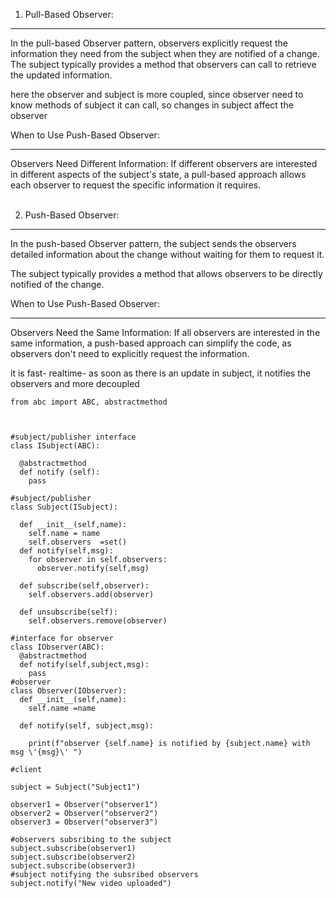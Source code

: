 1. Pull-Based Observer:
___________________________
In the pull-based Observer pattern, observers explicitly request the information they need from the subject when they are notified of a change.
The subject typically provides a method that observers can call to retrieve the updated information.

here the observer and subject is more coupled, since observer need to know methods of subject it can call, so changes in subject affect the observer

When to Use Push-Based Observer:

-------------------------------
Observers Need Different Information:
If different observers are interested in different aspects of the subject's state, a pull-based approach allows each observer to request the specific information it requires.<br><br>


2. Push-Based Observer:
___________________________
In the push-based Observer pattern, the subject sends the observers detailed information about the change without waiting for them to request it.
  
 The subject typically provides a method that allows observers to be directly notified of the change.

When to Use Push-Based Observer:

---------------------------------
Observers Need the Same Information:
If all observers are interested in the same information, a push-based approach can simplify the code, as observers don't need to explicitly request the information.

it is fast- realtime- as soon as there is an update in subject, it notifies the observers and more decoupled

```
from abc import ABC, abstractmethod



#subject/publisher interface
class ISubject(ABC):
  
  @abstractmethod
  def notify (self):
    pass
  
#subject/publisher 
class Subject(ISubject):
  
  def __init__(self,name):
    self.name = name
    self.observers  =set()
  def notify(self,msg):
    for observer in self.observers:
      observer.notify(self,msg)
  
  def subscribe(self,observer):
    self.observers.add(observer)
    
  def unsubscribe(self):
    self.observers.remove(observer)

#interface for observer
class IObserver(ABC):
  @abstractmethod
  def notify(self,subject,msg):
    pass
#observer
class Observer(IObserver):
  def __init__(self,name):
    self.name =name
    
  def notify(self, subject,msg):
    
    print(f"observer {self.name} is notified by {subject.name} with msg \'{msg}\' ")
  
#client

subject = Subject("Subject1")

observer1 = Observer("observer1")
observer2 = Observer("observer2") 
observer3 = Observer("observer3")

#observers subsribing to the subject
subject.subscribe(observer1)
subject.subscribe(observer2)
subject.subscribe(observer3)
#subject notifying the subsribed observers
subject.notify("New video uploaded")
    
    
